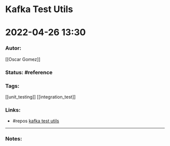# Kafka Test Utils
# 2022-04-26 13:30
### Autor:
[[Oscar Gomez]]
### Status: #reference
### Tags: 
[[unit_testing]] [[integration_test]]
### Links:
* #repos  [kafka test utils](https://github.com/ogomezso/kafka-test-utils)
---
### Notes:


